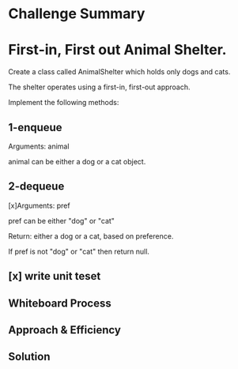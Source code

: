 # Challenge Summary
<!-- Description of the challenge -->

# First-in, First out Animal Shelter.


Create a class called AnimalShelter which holds only dogs and cats.

The shelter operates using a first-in, first-out approach.

Implement the following methods:

## 1-enqueue

Arguments: animal

animal can be either a dog or a cat object.

## 2-dequeue
[x]Arguments: pref

pref can be either "dog" or "cat"

Return: either a dog or a cat, based on preference.

If pref is not "dog" or "cat" then return null.


## [x] write unit teset

## Whiteboard Process
<!-- Embedded whiteboard image -->

## Approach & Efficiency
<!-- What approach did you take? Why? What is the Big O space/time for this approach? -->

## Solution
<!-- Show how to run your code, and examples of it in action --